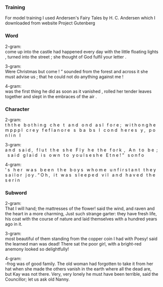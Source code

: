 ### Training
For model training I used Andersen's Fairy Tales by H. C. Andersen which I downloaded from website Project Gutenberg

### Word

2-gram:  
come up into the castle had happened every day with the little floating lights , turned into the street ; she thought of God fulfil your letter .  

3-gram:  
Were Christmas but come ! ” sounded from the forest and across it she must advise us ; that he could not do anything against me !

4-gram:  
was the first thing he did as soon as it vanished , rolled her tender leaves together and slept in the embraces of the air .

### Character

2-gram:  
t h t h e &nbsp;  b o t h i n g &nbsp;  c h e  &nbsp; t &nbsp;  a n d &nbsp;  o n d &nbsp;  a s l &nbsp;  f o r e ;  &nbsp; w i t h o n g h e  &nbsp; m p p p l &nbsp;  c r e y &nbsp;  f e f l a n o r e  &nbsp; s &nbsp;
 b a &nbsp;  b s &nbsp;  I &nbsp;  c o n d &nbsp;  h e r e s &nbsp;  y , &nbsp;  p o n l i n  &nbsp; I

3-gram:  
a n d &nbsp;  s a i d , &nbsp;
 f l u t &nbsp;  t h e &nbsp; s h e &nbsp; F l y &nbsp;   h e  &nbsp; t h e &nbsp;  f o r k &nbsp;, 
                  &nbsp; A n &nbsp;  t o &nbsp;
 b e &nbsp;; &nbsp;  s a i d &nbsp;  g l a i d &nbsp;  i s &nbsp;  o w n  &nbsp; t o &nbsp;  y o u l s e s h e &nbsp;  E t n e ! ”  &nbsp; s o n f o &nbsp;  

4-gram:  
' s &nbsp;   h e r &nbsp;  w a s &nbsp;  b e e n  &nbsp; t h e &nbsp;  b o y s  &nbsp; w h o m e  &nbsp; u n f i r s t a n t &nbsp;  t h e y  &nbsp; s a i l o r  &nbsp; j o y .
 “ O h , &nbsp;  i t  &nbsp; w a s  &nbsp; s l e e p e d  &nbsp; v i l &nbsp;  a n d  &nbsp; h a v e d  &nbsp; t h e &nbsp;  s e r i n

### Subword

2-gram:  
That I will
hand; the mattresses
of the flower! said the wind, and
raven and the heart in a more charming, Just such strange garter: they have fresh life, his coat with the
course of nature and laid themselves with a hundred years ago in
it.

3-gram:   
most beautiful of them standing from the
copper coin I had with Poesy! said the learned man was dead!
There sat the poor girl, with a bright-red anemony looked
so delightfully!    

4-gram:    
-frog was of good family. The old woman had forgotten to take it from her hat
when she made the others vanish in the earth
where all the dead are, but Kay was not there.
Very, very lonely he must have been terrible, said the Councillor; let us ask
old Nanny.
